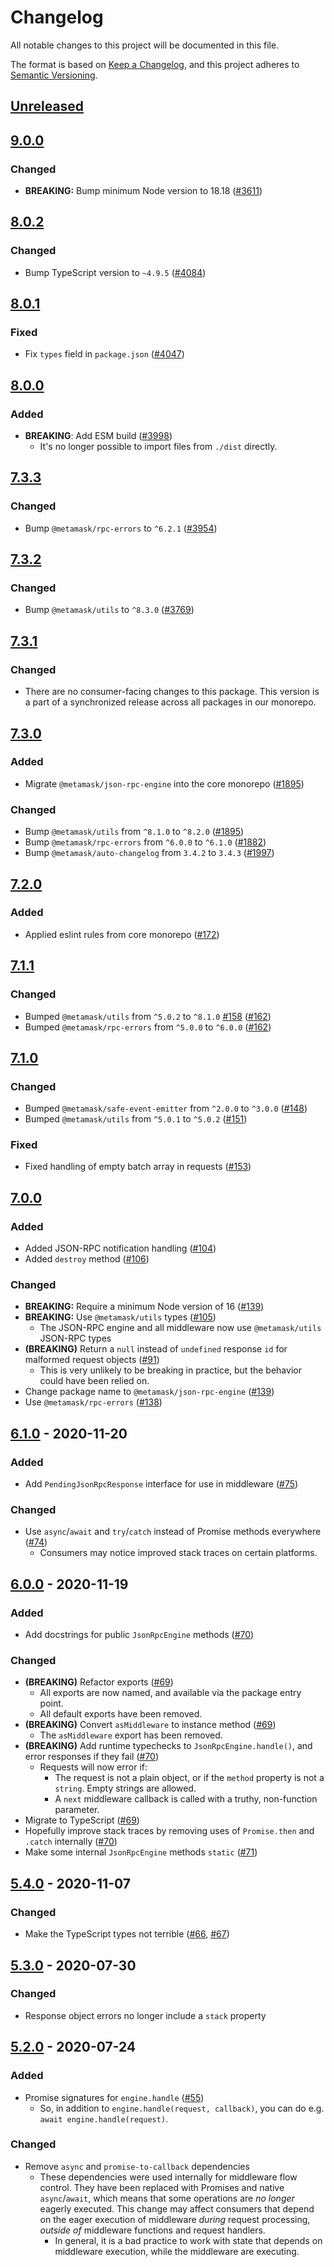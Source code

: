 # Changelog

All notable changes to this project will be documented in this file.

The format is based on [Keep a Changelog](https://keepachangelog.com/en/1.0.0/),
and this project adheres to [Semantic Versioning](https://semver.org/spec/v2.0.0.html).

## [Unreleased]

## [9.0.0]

### Changed

- **BREAKING:** Bump minimum Node version to 18.18 ([#3611](https://github.com/MetaMask/core/pull/3611))

## [8.0.2]

### Changed

- Bump TypeScript version to `~4.9.5` ([#4084](https://github.com/MetaMask/core/pull/4084))

## [8.0.1]

### Fixed

- Fix `types` field in `package.json` ([#4047](https://github.com/MetaMask/core/pull/4047))

## [8.0.0]

### Added

- **BREAKING**: Add ESM build ([#3998](https://github.com/MetaMask/core/pull/3998))
  - It's no longer possible to import files from `./dist` directly.

## [7.3.3]

### Changed

- Bump `@metamask/rpc-errors` to `^6.2.1` ([#3954](https://github.com/MetaMask/core/pull/3954))

## [7.3.2]

### Changed

- Bump `@metamask/utils` to `^8.3.0` ([#3769](https://github.com/MetaMask/core/pull/3769))

## [7.3.1]

### Changed

- There are no consumer-facing changes to this package. This version is a part of a synchronized release across all packages in our monorepo.

## [7.3.0]

### Added

- Migrate `@metamask/json-rpc-engine` into the core monorepo ([#1895](https://github.com/MetaMask/core/pull/1895))

### Changed

- Bump `@metamask/utils` from `^8.1.0` to `^8.2.0` ([#1895](https://github.com/MetaMask/core/pull/1895))
- Bump `@metamask/rpc-errors` from `^6.0.0` to `^6.1.0` ([#1882](https://github.com/MetaMask/core/pull/1882))
- Bump `@metamask/auto-changelog` from `3.4.2` to `3.4.3` ([#1997](https://github.com/MetaMask/core/pull/1997))

## [7.2.0]

### Added

- Applied eslint rules from core monorepo ([#172](https://github.com/MetaMask/json-rpc-engine/pull/172))

## [7.1.1]

### Changed

- Bumped `@metamask/utils` from `^5.0.2` to `^8.1.0` [#158](https://github.com/MetaMask/json-rpc-engine/pull/158) ([#162](https://github.com/MetaMask/json-rpc-engine/pull/162))
- Bumped `@metamask/rpc-errors` from `^5.0.0` to `^6.0.0` ([#162](https://github.com/MetaMask/json-rpc-engine/pull/162))

## [7.1.0]

### Changed

- Bumped `@metamask/safe-event-emitter` from `^2.0.0` to `^3.0.0` ([#148](https://github.com/MetaMask/json-rpc-engine/pull/148))
- Bumped `@metamask/utils` from `^5.0.1` to `^5.0.2` ([#151](https://github.com/MetaMask/json-rpc-engine/pull/151))

### Fixed

- Fixed handling of empty batch array in requests ([#153](https://github.com/MetaMask/json-rpc-engine/pull/153))

## [7.0.0]

### Added

- Added JSON-RPC notification handling ([#104](https://github.com/MetaMask/json-rpc-engine/pull/104))
- Added `destroy` method ([#106](https://github.com/MetaMask/json-rpc-engine/pull/106))

### Changed

- **BREAKING:** Require a minimum Node version of 16 ([#139](https://github.com/MetaMask/json-rpc-engine/pull/139))
- **BREAKING:** Use `@metamask/utils` types ([#105](https://github.com/MetaMask/json-rpc-engine/pull/105))
  - The JSON-RPC engine and all middleware now use `@metamask/utils` JSON-RPC types
- **(BREAKING)** Return a `null` instead of `undefined` response `id` for malformed request objects ([#91](https://github.com/MetaMask/json-rpc-engine/pull/91))
  - This is very unlikely to be breaking in practice, but the behavior could have been relied on.
- Change package name to `@metamask/json-rpc-engine` ([#139](https://github.com/MetaMask/json-rpc-engine/pull/139))
- Use `@metamask/rpc-errors` ([#138](https://github.com/MetaMask/json-rpc-engine/pull/138))

## [6.1.0] - 2020-11-20

### Added

- Add `PendingJsonRpcResponse` interface for use in middleware ([#75](https://github.com/MetaMask/json-rpc-engine/pull/75))

### Changed

- Use `async`/`await` and `try`/`catch` instead of Promise methods everywhere ([#74](https://github.com/MetaMask/json-rpc-engine/pull/74))
  - Consumers may notice improved stack traces on certain platforms.

## [6.0.0] - 2020-11-19

### Added

- Add docstrings for public `JsonRpcEngine` methods ([#70](https://github.com/MetaMask/json-rpc-engine/pull/70))

### Changed

- **(BREAKING)** Refactor exports ([#69](https://github.com/MetaMask/json-rpc-engine/pull/69))
  - All exports are now named, and available via the package entry point.
  - All default exports have been removed.
- **(BREAKING)** Convert `asMiddleware` to instance method ([#69](https://github.com/MetaMask/json-rpc-engine/pull/69))
  - The `asMiddleware` export has been removed.
- **(BREAKING)** Add runtime typechecks to `JsonRpcEngine.handle()`, and error responses if they fail ([#70](https://github.com/MetaMask/json-rpc-engine/pull/70))
  - Requests will now error if:
    - The request is not a plain object, or if the `method` property is not a `string`. Empty strings are allowed.
    - A `next` middleware callback is called with a truthy, non-function parameter.
- Migrate to TypeScript ([#69](https://github.com/MetaMask/json-rpc-engine/pull/69))
- Hopefully improve stack traces by removing uses of `Promise.then` and `.catch` internally ([#70](https://github.com/MetaMask/json-rpc-engine/pull/70))
- Make some internal `JsonRpcEngine` methods `static` ([#71](https://github.com/MetaMask/json-rpc-engine/pull/71))

## [5.4.0] - 2020-11-07

### Changed

- Make the TypeScript types not terrible ([#66](https://github.com/MetaMask/json-rpc-engine/pull/66), [#67](https://github.com/MetaMask/json-rpc-engine/pull/67))

## [5.3.0] - 2020-07-30

### Changed

- Response object errors no longer include a `stack` property

## [5.2.0] - 2020-07-24

### Added

- Promise signatures for `engine.handle` ([#55](https://github.com/MetaMask/json-rpc-engine/pull/55))
  - So, in addition to `engine.handle(request, callback)`, you can do e.g. `await engine.handle(request)`.

### Changed

- Remove `async` and `promise-to-callback` dependencies
  - These dependencies were used internally for middleware flow control.
    They have been replaced with Promises and native `async`/`await`, which means that some operations are _no longer_ eagerly executed.
    This change may affect consumers that depend on the eager execution of middleware _during_ request processing, _outside of_ middleware functions and request handlers.
    - In general, it is a bad practice to work with state that depends on middleware execution, while the middleware are executing.

[Unreleased]: https://github.com/MetaMask/core/compare/@metamask/json-rpc-engine@9.0.0...HEAD
[9.0.0]: https://github.com/MetaMask/core/compare/@metamask/json-rpc-engine@8.0.2...@metamask/json-rpc-engine@9.0.0
[8.0.2]: https://github.com/MetaMask/core/compare/@metamask/json-rpc-engine@8.0.1...@metamask/json-rpc-engine@8.0.2
[8.0.1]: https://github.com/MetaMask/core/compare/@metamask/json-rpc-engine@8.0.0...@metamask/json-rpc-engine@8.0.1
[8.0.0]: https://github.com/MetaMask/core/compare/@metamask/json-rpc-engine@7.3.3...@metamask/json-rpc-engine@8.0.0
[7.3.3]: https://github.com/MetaMask/core/compare/@metamask/json-rpc-engine@7.3.2...@metamask/json-rpc-engine@7.3.3
[7.3.2]: https://github.com/MetaMask/core/compare/@metamask/json-rpc-engine@7.3.1...@metamask/json-rpc-engine@7.3.2
[7.3.1]: https://github.com/MetaMask/core/compare/@metamask/json-rpc-engine@7.3.0...@metamask/json-rpc-engine@7.3.1
[7.3.0]: https://github.com/MetaMask/core/compare/@metamask/json-rpc-engine@7.2.0...@metamask/json-rpc-engine@7.3.0
[7.2.0]: https://github.com/MetaMask/core/compare/@metamask/json-rpc-engine@7.1.1...@metamask/json-rpc-engine@7.2.0
[7.1.1]: https://github.com/MetaMask/core/compare/@metamask/json-rpc-engine@7.1.0...@metamask/json-rpc-engine@7.1.1
[7.1.0]: https://github.com/MetaMask/core/compare/@metamask/json-rpc-engine@7.0.0...@metamask/json-rpc-engine@7.1.0
[7.0.0]: https://github.com/MetaMask/core/compare/json-rpc-engine@6.1.0...@metamask/json-rpc-engine@7.0.0
[6.1.0]: https://github.com/MetaMask/core/compare/json-rpc-engine@6.0.0...json-rpc-engine@6.1.0
[6.0.0]: https://github.com/MetaMask/core/compare/json-rpc-engine@5.4.0...json-rpc-engine@6.0.0
[5.4.0]: https://github.com/MetaMask/core/compare/json-rpc-engine@5.3.0...json-rpc-engine@5.4.0
[5.3.0]: https://github.com/MetaMask/core/compare/json-rpc-engine@5.2.0...json-rpc-engine@5.3.0
[5.2.0]: https://github.com/MetaMask/core/releases/tag/json-rpc-engine@5.2.0
